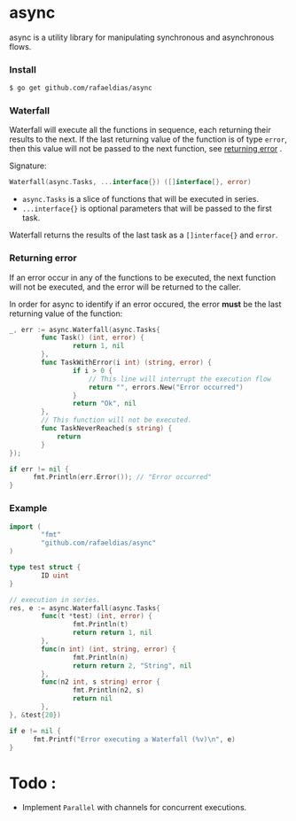 # async

async is a utility library for manipulating synchronous and asynchronous flows.

### Install

```bash
$ go get github.com/rafaeldias/async
```

### Waterfall
Waterfall will execute all the functions in sequence, each returning their results to the next. If the last returning value of the function is of type `error`, then this value will not be passed to the next function, see [returning error](#returning-error) .

Signature:
```go
Waterfall(async.Tasks, ...interface{}) ([]interface[}, error)
```
- `async.Tasks` is a slice of functions that will be executed in series.
- `...interface{}` is optional parameters that will be passed to the first task.

Waterfall returns the results of the last task as a `[]interface{}` and `error`.



### <a name="returning-error"></a>Returning error

If an error occur in any of the functions to be executed, the next function will not be executed, and the error will be returned to the caller.

In order for async to identify if an error occured, the error **must** be the last returning value of the function:

```go
_, err := async.Waterfall(async.Tasks{
        func Task() (int, error) {
                return 1, nil
        },
        func TaskWithError(i int) (string, error) {
                if i > 0 {
                    // This line will interrupt the execution flow
                    return "", errors.New("Error occurred")
                }
                return "Ok", nil
        },
        // This function will not be executed.
        func TaskNeverReached(s string) {
            return
        }
});

if err != nil {
      fmt.Println(err.Error()); // "Error occurred"
}
```

### Example

```go
import (
        "fmt"
        "github.com/rafaeldias/async"
)

type test struct {
        ID uint
}

// execution in series.
res, e := async.Waterfall(async.Tasks{
        func(t *test) (int, error) {
                fmt.Println(t)
                return return 1, nil
        },
        func(n int) (int, string, error) {
                fmt.Println(n)
                return return 2, "String", nil
        },
        func(n2 int, s string) error {
                fmt.Println(n2, s)
                return nil
        },
}, &test{20})

if e != nil {
      fmt.Printf("Error executing a Waterfall (%v)\n", e)
}

```


# Todo :
- Implement `Parallel` with channels for concurrent executions.
